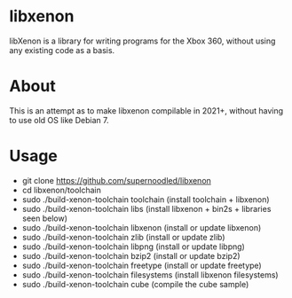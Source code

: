 # libxenon
libXenon is a library for writing programs for the Xbox 360, without using any existing code as a basis.

# About
This is an attempt as to make libxenon compilable in 2021+, without having to use old OS like Debian 7.

# Usage
- git clone https://github.com/supernoodled/libxenon
- cd libxenon/toolchain
- sudo ./build-xenon-toolchain toolchain (install toolchain + libxenon)
- sudo ./build-xenon-toolchain libs (install libxenon + bin2s + libraries seen below)
- sudo ./build-xenon-toolchain libxenon (install or update libxenon)
- sudo ./build-xenon-toolchain zlib (install or update zlib)
- sudo ./build-xenon-toolchain libpng (install or update libpng)
- sudo ./build-xenon-toolchain bzip2 (install or update bzip2)
- sudo ./build-xenon-toolchain freetype (install or update freetype)
- sudo ./build-xenon-toolchain filesystems (install libxenon filesystems)
- sudo ./build-xenon-toolchain cube (compile the cube sample)
